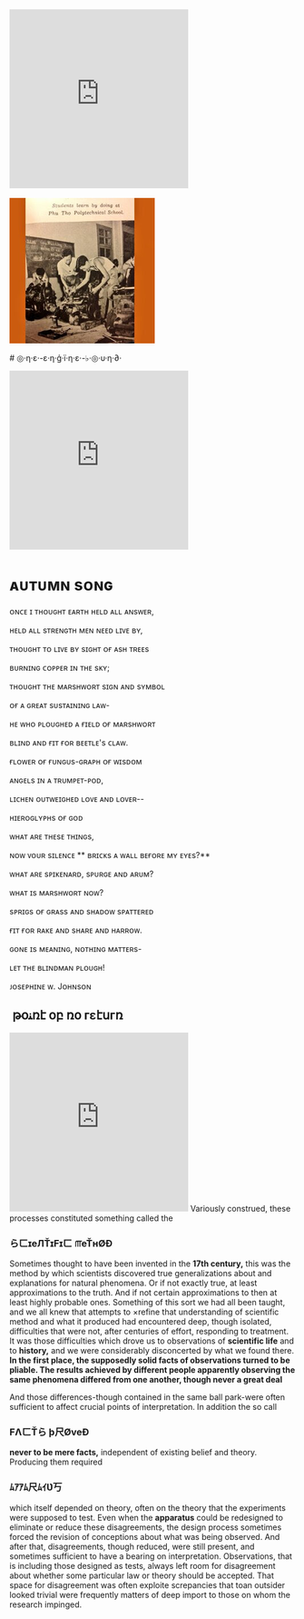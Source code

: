 <iframe width="315" height="315" src="https://www.youtube.com/embed/ABNc6G7P6TA?controls=0" frameborder="0" allowfullscreen></iframe>

![](/assets/1481227909330.jpg)

# ◎·η·ε·-ε·η·ģ·ї·η·ε·-♭·◎·υ·η·∂·
<iframe width="315" height="315" src="https://www.youtube.com/embed/4JO5YmwOoDg" frameborder="0" allowfullscreen></iframe>


# ᴀᴜᴛᴜᴍɴ sᴏɴɢ

ᴏɴᴄᴇ ɪ ᴛʜᴏᴜɢʜᴛ ᴇᴀʀᴛʜ ʜᴇʟᴅ ᴀʟʟ ᴀɴsᴡᴇʀ,

ʜᴇʟᴅ ᴀʟʟ sᴛʀᴇɴɢᴛʜ ᴍᴇɴ ɴᴇᴇᴅ ʟɪᴠᴇ ʙʏ,

ᴛʜᴏᴜɢʜᴛ ᴛᴏ ʟɪᴠᴇ ʙʏ sɪɢʜᴛ ᴏғ ᴀsʜ ᴛʀᴇᴇs

ʙᴜʀɴɪɴɢ ᴄᴏᴘᴘᴇʀ ɪɴ ᴛʜᴇ sᴋʏ;

ᴛʜᴏᴜɢʜᴛ ᴛʜᴇ ᴍᴀʀsʜᴡᴏʀᴛ sɪɢɴ ᴀɴᴅ sʏᴍʙᴏʟ

ᴏғ ᴀ ɢʀᴇᴀᴛ sᴜsᴛᴀɪɴɪɴɢ ʟᴀᴡ-

ʜᴇ ᴡʜᴏ ᴘʟᴏᴜɢʜᴇᴅ ᴀ ғɪᴇʟᴅ ᴏғ ᴍᴀʀsʜᴡᴏʀᴛ

ʙʟɪɴᴅ ᴀɴᴅ ғɪᴛ ғᴏʀ ʙᴇᴇᴛʟᴇ's ᴄʟᴀᴡ.

ғʟᴏᴡᴇʀ ᴏғ ғᴜɴɢᴜs-ɢʀᴀᴘʜ ᴏғ ᴡɪsᴅᴏᴍ

ᴀɴɢᴇʟs ɪɴ ᴀ ᴛʀᴜᴍᴘᴇᴛ-ᴘᴏᴅ,

ʟɪᴄʜᴇɴ ᴏᴜᴛᴡᴇɪɢʜᴇᴅ ʟᴏᴠᴇ ᴀɴᴅ ʟᴏᴠᴇʀ--

ʜɪᴇʀᴏɢʟʏᴘʜs ᴏғ ɢᴏᴅ

ᴡʜᴀᴛ ᴀʀᴇ ᴛʜᴇsᴇ ᴛʜɪɴɢs,

ɴᴏᴡ ᴠᴏᴜʀ sɪʟᴇɴᴄᴇ
**
ʙʀɪᴄᴋs ᴀ ᴡᴀʟʟ ʙᴇғᴏʀᴇ ᴍʏ ᴇʏᴇs?**

ᴡʜᴀᴛ ᴀʀᴇ sᴘɪᴋᴇɴᴀʀᴅ, sᴘᴜʀɢᴇ ᴀɴᴅ ᴀʀᴜᴍ?

ᴡʜᴀᴛ ɪs ᴍᴀʀsʜᴡᴏʀᴛ ɴᴏᴡ?

sᴘʀɪɢs ᴏғ ɢʀᴀss ᴀɴᴅ sʜᴀᴅᴏᴡ sᴘᴀᴛᴛᴇʀᴇᴅ

ғɪᴛ ғᴏʀ ʀᴀᴋᴇ ᴀɴᴅ sʜᴀʀᴇ ᴀɴᴅ ʜᴀʀʀᴏᴡ.

ɢᴏɴᴇ ɪs ᴍᴇᴀɴɪɴɢ, ɴᴏᴛʜɪɴɢ ᴍᴀᴛᴛᴇʀs-

ʟᴇᴛ ᴛʜᴇ ʙʟɪɴᴅᴍᴀɴ ᴘʟᴏᴜɢʜ!

ᴊᴏsᴇᴘʜɪɴᴇ ᴡ. Jᴏʜɴsᴏɴ


##  թօﻨռէ օբ ռօ гεէսгռ 
<iframe width="315" height="315" src="https://www.youtube.com/embed/z6LpSDVefQQ" frameborder="0" allowfullscreen></iframe>
Variously construed, these processes constituted something called the

### らㄈɪeЛŤɪFɪㄈ ௱eŤнØÐ 
  Sometimes thought to have been invented in the **17th century,** this was the method by which scientists discovered true generalizations about and explanations for natural phenomena. Or if not exactly true, at least approximations to the truth. And if not certain approximations to then at least highly probable ones. 
  Something of this sort we had all been taught, and we all knew that attempts to ×refine that understanding of scientific method and what it produced had encountered deep, though isolated, difficulties that were not, after centuries of effort, responding to treatment. It was those difficulties which drove us to observations of **scientific life** and to **history,** and we were considerably disconcerted by what we found there.
 **In the first place, the supposedly solid facts of observations turned to be pliable. The results achieved by different people apparently observing the same phenomena differed from one another, though never a great deal**
   
  And those differences-though contained in the same ball park-were often sufficient to affect crucial points of interpretation. In addition the so call 
### FΛㄈŤら þ尺ØveÐ
  **never to be mere facts,** independent
    of existing belief and theory. Producing them required 
### ﾑｱｱﾑ尺ﾑｲƲ丂  
which itself depended on theory, 
often on the theory that the experiments
were supposed to test. Even when the
 **apparatus** could be redesigned to eliminate or reduce these disagreements, the design process sometimes forced the revision of conceptions about what was being observed.
  And after that, disagreements, though reduced, were still present, and sometimes sufficient to have a bearing on interpretation. Observations, that is including those designed as tests, always left room for disagreement about whether some particular law or theory should be accepted. That space for disagreement was often exploite screpancies that toan outsider looked trivial were frequently matters of deep import to those on whom the research impinged.
  


